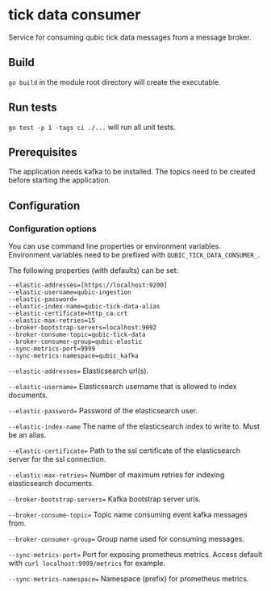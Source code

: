 # tick data consumer

Service for consuming qubic tick data messages from a message broker.

## Build

`go build` in the module root directory will create the executable.

## Run tests

`go test -p 1 -tags ci ./...` will run all unit tests.

## Prerequisites

The application needs kafka to be installed. The topics need to be created before starting the application.

## Configuration

### Configuration options

You can use command line properties or environment variables. Environment variables need to be prefixed with `QUBIC_TICK_DATA_CONSUMER_`.

The following properties (with defaults) can be set:

```properties
--elastic-addresses=[https://localhost:9200]
--elastic-username=qubic-ingestion
--elastic-password=
--elastic-index-name=qubic-tick-data-alias
--elastic-certificate=http_ca.crt
--elastic-max-retries=15
--broker-bootstrap-servers=localhost:9092
--broker-consume-topic=qubic-tick-data
--broker-consumer-group=qubic-elastic
--sync-metrics-port=9999
--sync-metrics-namespace=qubic_kafka
```

`
--elastic-addresses=
`
Elasticsearch url(s).

`
--elastic-username=
`
Elasticsearch username that is allowed to index documents.

`
--elastic-password=
`
Password of the elasticsearch user.

`
--elastic-index-name
`
The name of the elasticsearch index to write to. Must be an alias.

`
--elastic-certificate=
`
Path to the ssl certificate of the elasticsearch server for the ssl connection.

`
--elastic-max-retries=
`
Number of maximum retries for indexing elasticsearch documents.

`
--broker-bootstrap-servers=
`
Kafka bootstrap server urls.

`
--broker-consume-topic=
`
Topic name consuming event kafka messages from.

`
--broker-consumer-group=
`
Group name used for consuming messages.

`
--sync-metrics-port=
`
Port for exposing prometheus metrics. Access default with `curl localhost:9999/metrics` for example.

`
--sync-metrics-namespace=
`
Namespace (prefix) for prometheus metrics.